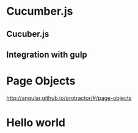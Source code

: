 # Cucumber.js 


## Cucuber.js

## Integration with gulp


# Page Objects
http://angular.github.io/protractor/#/page-objects




# Hello world
